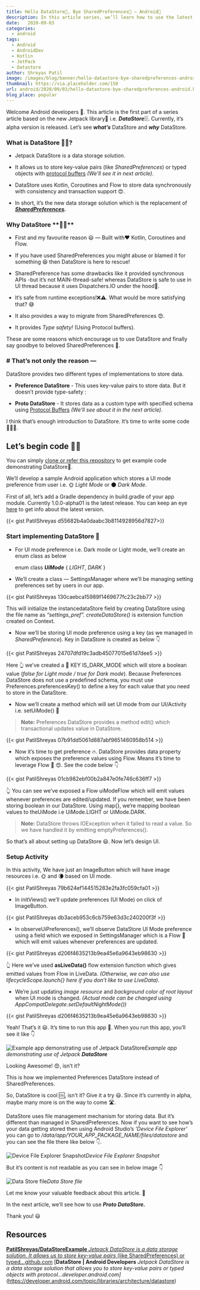 ```yaml
---
title: Hello DataStore🤟, Bye SharedPreferences👋 — Android📱
description: In this article series, we’ll learn how to use the latest Android Jetpack 🚀 library i.e. DataStore in Android apps.
date:   2020-09-03
categories:
  - android
tags:
  - Android
  - AndroidDev
  - Kotlin
  - JetPack
  - Datastore
author: Shreyas Patil
image: /images/blog/banner/hello-datastore-bye-sharedpreferences-android.webp
thumbnail: https://via.placeholder.com/150
url: android/2020/09/03/hello-datastore-bye-sharedpreferences-android.html
blog_place: popular
---
```


Welcome Android developers 👋. This article is the first part of a series article based on the new Jetpack library🚀 i.e. ***DataStore***🗄️. Currently, it’s alpha version is released. Let’s see ***what’s*** DataStore and ***why*** DataStore.

### What is DataStore 🤷‍♀️?

* Jetpack DataStore is a data storage solution.

* It allows us to store key-value pairs (like *SharedPreferences*) or typed objects with [protocol buffers](https://developers.google.com/protocol-buffers) *(We’ll see it in next article)*.

* DataStore uses Kotlin, Coroutines and Flow to store data synchronously with consistency and transaction support 😍.

* In short, it’s the new data storage solution which is the replacement of ***[SharedPreferences](https://developer.android.com/reference/kotlin/android/content/SharedPreferences).***

### Why DataStore **🤷‍♂**️

* First and my favourite reason 😃 — Built with❤️ Kotlin, Coroutines and Flow.

* If you have used SharedPreferences you might abuse or blamed it for something 😆 then DataStore is here to rescue!

* SharedPreference has some drawbacks like it provided synchronous APIs -but it’s not MAIN-thread-safe! whereas DataStore is safe to use in UI thread because it uses Dispatchers.IO under the hood👀.

* It’s safe from runtime exceptions!❌⚠️. What would be more satisfying that? 😅

* It also provides a way to migrate from SharedPreferences 😍.

* It provides *Type safety!* (Using Protocol buffers).

These are some reasons which encourage us to use DataStore and finally say goodbye to beloved SharedPreferences 👋.

### # That’s not only the reason —

DataStore provides two different types of implementations to store data.

* **Preference DataStore** - This uses key-value pairs to store data. But it doesn’t provide type-safety :

* **Proto DataStore** - It stores data as a custom type with specified schema using [Protocol Buffers](https://developers.google.com/protocol-buffers) *(We’ll see about it in the next article).*

I think that’s enough introduction to DataStore. It’s time to write some code👨‍💻😎.

## Let’s begin code 👨‍💻

You can simply [clone or refer this repository](https://github.com/PatilShreyas/DataStoreExample) to get example code demonstrating DataStore📁.

We’ll develop a sample Android application which stores a UI mode preference from user i.e. 🌞 *Light Mode* or 🌑 *Dark Mode*.

First of all, let’s add a Gradle dependency in build.gradle of your app module. Currently 1.0.0-alpha01 is the latest release. You can keep an eye [here](https://developer.android.com/topic/libraries/architecture/datastore) to get info about the latest version.

{{< gist PatilShreyas d55682b4a0daabc3b8114928956d7827>}}

### Start implementing DataStore 📁

* For UI mode preference i.e. Dark mode or Light mode, we’ll create an enum class as below

    enum class ***UiMode*** {
        *LIGHT*, *DARK*
    }

* We’ll create a class — SettingsManager where we’ll be managing setting preferences set by users in our app.

{{< gist PatilShreyas 130caebca15989f1469677fc23c2bb77  >}}

This will initialize the instancedataStore field by creating DataStore using the file name as *“settings_pref”. createDataStore()* is extension function created on Context.

* Now we’ll be storing UI mode preference using a key (as we managed in *SharedPreference*). Key in DataStore is created as below 👇

{{< gist PatilShreyas 24707dfd19c3adb45077015e61d7dee5  >}}

Here 👆 we’ve created a 🔑 KEY IS_DARK_MODE which will store a boolean value (*false for Light mode / true for Dark mode*). Because Preferences DataStore does not use a predefined schema, you must use Preferences.preferencesKey() to define a key for each value that you need to store in the DataStore<Preferences>.

* Now we’ll create a method which will set UI mode from our UI/Activity i.e. setUiMode() 🔧
> **Note:** Preferences DataStore provides a method edit() which transactional updates value in DataStore.

{{< gist PatilShreyas 07b91dd5061d887abf9651460958b514  >}}

* Now it’s time to get preference 🔥. DataStore provides data property which exposes the preference values using Flow. Means it’s time to leverage Flow 🌊 😍. See the code below 👇

{{< gist PatilShreyas 01cb982ebf00b2a847e0fe746c636ff7  >}}

👆 You can see we’ve exposed a Flow uiModeFlow which will emit values whenever preferences are edited/updated. If you remember, we have been storing boolean in our DataStore. Using map{}, we’re mapping boolean values to theUiMode i.e UiMode.LIGHT or UiMode.DARK.
> **Note:** DataStore throws IOException when it failed to read a value. So we have handled it by emitting emptyPreferences().

So that’s all about setting up DataStore 😃. Now let’s design UI.

### Setup Activity

In this activity, We have just an ImageButton which will have image resources i.e. 🌞 and 🌘 based on UI mode.

{{< gist PatilShreyas 79b624ef144515283e2fa3fc059cfa01  >}}

* In initViews() we’ll update preferences (UI Mode) on click of ImageButton.

{{< gist PatilShreyas db3aceb953c6cb759e63d3c240200f3f  >}}

* In observeUiPreferences(), we’ll observe DataStore UI Mode preference using a field which we exposed in SettingsManager which is a Flow 🌊 which will emit values whenever preferences are updated.

{{< gist PatilShreyas d206f4635213b9ea45e6a9643eb98630  >}}

👆 Here we’ve used **asLiveData()** flow extension function which gives emitted values from Flow in LiveData. *(Otherwise, we can also use lifecycleScope.launch{} here if you don’t like to use LiveData).*

* We’re just updating *image resource* and *background color of root layout* when UI mode is changed. *(Actual mode can be changed using AppCompatDelegate*.*setDefaultNightMode())*

{{< gist PatilShreyas d206f4635213b9ea45e6a9643eb98630  >}}

Yeah! That’s it 😃. It’s time to run this app 🚀. When you run this app, you’ll see it like 👇

![Example app demonstrating use of Jetpack **DataStore**](https://cdn-images-1.medium.com/max/2000/1*kP3g5Z8KThYf4SMZtkMtBw.gif)*Example app demonstrating use of Jetpack **DataStore***

Looking Awesome! 😍, isn’t it?

This is how we implemented Preferences DataStore instead of SharedPreferences.

So, DataStore is cool 🆒, isn’t it? Give it a try 😃. Since it’s currently in alpha, maybe many more is on the way to come 🛣️.

DataStore uses file management mechanism for storing data. But it’s different than managed in SharedPreferences. Now if you want to see how’s your data getting stored then using Android Studio’s *‘Device File Explorer’* you can go to */data/app/YOUR_APP_PACKAGE_NAME/files/datastore* and you can see the file there like below 👇.

![Device File Explorer Snapshot](https://cdn-images-1.medium.com/max/2000/1*W8HF6TyO4cpLrz998ymsUA.png)*Device File Explorer Snapshot*

But it’s content is not readable as you can see in below image 👇

![Data Store file](https://cdn-images-1.medium.com/max/2000/1*DNZE9KyQzaYlI75UBKvi8g.png)*Data Store file*

Let me know your valuable feedback about this article. 🙏

In the next article, we’ll see how to use ***Proto DataStore.***

Thank you! 😃

## Resources
[**PatilShreyas/DataStoreExample**
*Jetpack DataStore is a data storage solution. It allows us to store key-value pairs* (like SharedPreferences) or typed…github.com](https://github.com/PatilShreyas/DataStoreExample)
[**DataStore | Android Developers**
*Jetpack DataStore is a data storage solution that allows you to store key-value pairs or typed objects with protocol…developer.android.com]*(https://developer.android.com/topic/libraries/architecture/datastore)
